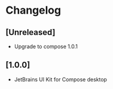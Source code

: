 # Changelog

## [Unreleased]
- Upgrade to compose 1.0.1

## [1.0.0]
- JetBrains UI Kit for Compose desktop

